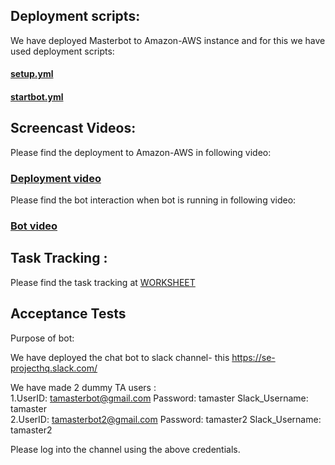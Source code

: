 ## Deployment scripts:

We have deployed Masterbot to Amazon-AWS instance and for this we have used deployment scripts:

#### [setup.yml](http://www.google.com/)
#### [startbot.yml](http://www.google.com/)

## Screencast Videos:
  
  Please find the deployment to Amazon-AWS in following video: 
###   [Deployment video](http://www.google.com/)

 Please find the bot interaction when bot is running in following video: 
###   [Bot video](http://www.google.com/)

## Task Tracking :

  Please find the task tracking at 
      [WORKSHEET](https://github.ncsu.edu/sbiswas4/CSC510_Fall17_Project/blob/master/Deploy/WORKSHEET.md)
      
## Acceptance Tests

Purpose of bot: 


We have deployed the chat bot to slack channel- this https://se-projecthq.slack.com/

We have made 2 dummy TA users : <br>
  1.UserID:  tamasterbot@gmail.com Password: tamaster  Slack_Username: tamaster <br>
  2.UserID:  tamasterbot2@gmail.com Password: tamaster2  Slack_Username: tamaster2 <br>
  
Please log into the channel using the above credentials.
  
 
  
 
